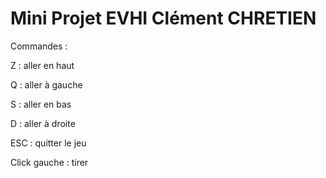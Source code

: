 # Mini Projet EVHI Clément CHRETIEN

Commandes :

Z : aller en haut

Q : aller à gauche

S : aller en bas

D : aller à droite

ESC : quitter le jeu

Click gauche : tirer
